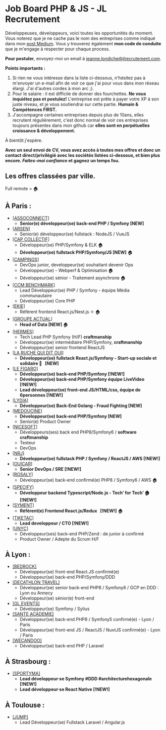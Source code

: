 # Job Board PHP & JS - JL Recrutement

Développeuses, développeurs, voici toutes les opportunités du moment. Vous noterez que je ne cache pas le nom des entreprises comme indiqué dans mon <a href="https://medium.com/@jlondiche/jarr%C3%AAte-le-recrutement-propri%C3%A9taire-je-d%C3%A9marre-l-open-source-6e33463aec9">post Medium</a>. Vous y trouverez également **mon code de conduite** que je m'engage à respecter pour chaque process.

**Pour postuler**, envoyez-moi un email à <a href="mailto:jeanne.londiche@jlrecrutement.com">jeanne.londiche@jlrecrutement.com</a>.

**Points importants :** 
1. Si rien ne vous intéresse dans la liste ci-dessous, n'hésitez pas à m'envoyer un e-mail afin de voir ce que j'ai pour vous dans mon réseau élargi. J'ai d'autres cordes à mon arc ;).
2. Pour le salaire : il est difficile de donner des fourchettes. **Ne vous inquiétez pas et postulez!** L'entreprise est prête à payer votre XP à son juste niveau, et je vous soutiendrai sur cette partie. **Humain & Compétences FIRST.**
3. J'accompagne certaines entreprises depuis plus de 10ans, elles recrutent régulièrement, c'est donc normal de voir ces entreprises toujours présentes dans mon github car **elles sont en perpétuelles croissance & développement.**

À bientôt j'espère.

**Avec un seul envoi de CV, vous avez accès à toutes mes offres et donc un contact direct/privilégié avec les sociétés listées ci-dessous, et bien plus encore. _Faites-moi confiance_ et gagnez un temps fou.**


## Les offres classées par ville.
Full remote = 🏠

## À Paris : 

- <a href="https://github.com/jlondiche/job-board-php/blob/master/ASSOCONNECT.md">[ASSOCONNECT]</a>
 	- **Senior(e) développeur(se) back-end PHP / Symfony [NEW]**
- <a href="https://github.com/jlondiche/job-board-php/blob/master/ARSEN.md">[ARSEN]</a> 
	- Senior(e) développeur(se) fullstack : NodeJS / VueJS
- <a href="https://github.com/jlondiche/job-board-php/blob/master/CAP%20COLLECTIF.md">[CAP COLLECTIF]</a> 
	- Développeur(se) PHP/Symfony & ELK 🏠
	- **Développeur(se) fullstack PHP/Symfony/JS [NEW]** 🏠
- <a href="https://github.com/jlondiche/job-board-php/blob/master/CAMPINGS.md">[CAMPINGS]</a> 
	- DevOps junior, developpeur(se) souhaitant devenir Ops
	- Développeur(se) - Webperf & Optimisation 🏠
	- Développeur(se) sénior - Traitement asynchrone 🏠
- <a href="https://github.com/jlondiche/job-board-php/blob/master/CCM%20BENCHMARK.md">[CCM BENCHMARK]</a>
	- Lead Développeur(se) PHP / Symfony - équipe Média communautaire
	- Développeur(se) Core PHP
- <a href="https://github.com/jlondiche/job-board-php/blob/master/EKIE.md">[EKIE]</a> 
	- Référent frontend React.js/Nest.js ⚛️ 🏠
- <a href="https://github.com/jlondiche/job-board-php/blob/master/GROUPE%20ACTUAL.md">[GROUPE ACTUAL]</a> 
	- **Head of Data [NEW]** 🏠
- <a href="https://github.com/jlondiche/job-board-php/blob/master/HERMES.md">[HERMES]</a> 
	- Tech Lead PHP Symfony (H/F) **craftmanship**
	- Développeur(se) intermédiaire PHP/Symfony, **craftmanship**
	- Développeur(se) senior frontend ReactJS
- <a href="https://github.com/jlondiche/job-board-php/blob/master/LA%20RUCHE%20QUI%20DIT%20OUI.md">[LA RUCHE QUI DIT OUI]</a> 
	- **Développeur(se) fullstack React.js/Symfony - Start-up sociale et solidaire 🐝   [NEW]**
- <a href="https://github.com/jlondiche/job-board-php/blob/master/LE%20FIGARO.md">[LE FIGARO]</a> 
	- **Développeur(se) back-end PHP/Symfony [!NEW!]**
	- **Développeur(se) back-end PHP/Symfony équipe LiveVideo [!NEW!]**
	- **Lead développeur(se) front-end JS/HTML/css, équipe de 6personnes [!NEW!]**
- <a href="https://github.com/jlondiche/job-board-php/blob/master/LYDIA.md">[LYDIA]</a> 
	- **Développeur(se) Back-End Golang - Fraud Fighting [NEW]**
- <a href="https://github.com/jlondiche/job-board-php/blob/master/MEDOUCINE.md">[MEDOUCINE]</a> 
	- **Développeur(se) back-end PHP/Symfony [NEW]**
	- Senior(e) Product Owner
- <a href="https://github.com/jlondiche/job-board-php/blob/master/NICESOFT.md">[NICESOFT]</a> 
	- Développeurs(ses) back end PHP8/Symfony6 / **software craftmanship** 
	- Testeur
	- DevOps
- <a href="https://github.com/jlondiche/job-board-php/blob/master/NRJ.md">[NRJ]</a> 
	- **Développeur(se) fullstack PHP / Symfony / ReactJS / AWS [!NEW!]**
- <a href="https://github.com/jlondiche/job-board-php/blob/master/OUICAR.md">[OUICAR]</a> 
	- **Senior DevOps / SRE [!NEW!]**
- <a href="https://github.com/jlondiche/job-board-php/blob/master/ROSALY.md">[ROSALY]</a>    
	- Développeur(se) back-end confirmé(e) PHP8 / Symfony6 / AWS 🏠
- <a href="https://github.com/jlondiche/job-board-php/blob/master/SPECIFY.md">[SPECIFY]</a>    
	- **Développeur backend Typescript/Node.js - Tech’ for Tech’ 🏠 [!NEW!]**
- <a href="https://github.com/jlondiche/job-board-php/blob/master/SYMENT.md">[SYMENT]</a>  
	- **Référent(e) Frontend React.js/Redux   [!NEW!]** 🏠
- <a href="https://github.com/jlondiche/job-board-php/blob/master/TICKETAC.md">[TIKETAC]</a>  
	- **Lead developpeur / CTO [!NEW!]**
- <a href="https://github.com/jlondiche/job-board-php/blob/master/UNYC.md">[UNYC]</a> 
	- Développeur(ses) back-end PHP/Zend : de junior à confirmé
	- Product Owner / Adepte du Scrum H/F

## À Lyon : 

- <a href="https://github.com/jlondiche/job-board-php/blob/master/BEDROCK.md">[BEDROCK]</a> 
	- Développeur(se) front-end React.JS confirmé(e)
	- Développeur(se) back-end PHP/Symfony/DDD
- <a href="https://github.com/jlondiche/job-board-php/blob/master/DECATHLON%20TRAVEL.md">[DECATHLON TRAVEL]</a>
	- Développeur(se) senior back-end PHP8 / Symfony6 / GCP en DDD : Lyon ou Annecy
	- Développeur(se) sénior(e) front-end
- <a href="https://github.com/jlondiche/job-board-php/blob/master/GL%20EVENTS.md">[GL EVENTS]</a>
	- Développeur(se) Symfony / Sylius
- <a href="https://github.com/jlondiche/job-board-php/blob/master/SANTE%20ACADEMIE.md">[SANTE ACADEMIE]</a> 
	- Développeur(se) back-end PHP8 / Symfony5 confirmé(e) - Lyon / Paris
	- Développeur(se) front-end JS / ReactJS / NuxtJS confirmé(e) - Lyon / Paris
- <a href="https://github.com/jlondiche/job-board-php/blob/master/WECANDOO.md">[WECANDOO]</a> 
	- Développeur(se) back-end PHP / Laravel

## À Strasbourg :

- <a href="https://github.com/jlondiche/job-board-php/blob/master/SPORTYMA.md">[SPORTYMA]</a> 
	- **Lead développeur·se Symfony #DDD #architecturehexagonale [!NEW!]** 
	- **Lead développeur·se React Native [!NEW!]** 

## À Toulouse :

- <a href="https://github.com/jlondiche/job-board-php/blob/master/JUMP.md">[JUMP]</a> 
	- Lead Développeur(se) Fullstack Laravel / Angular.js

